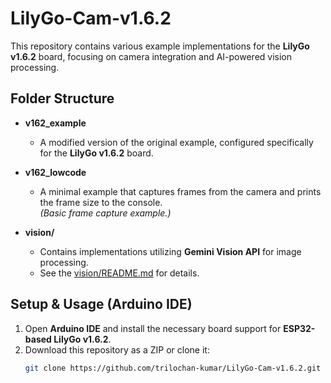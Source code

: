 # LilyGo-Cam-v1.6.2

This repository contains various example implementations for the **LilyGo v1.6.2** board, focusing on camera integration and AI-powered vision processing.

## **Folder Structure**
- **v162_example**  
  - A modified version of the original example, configured specifically for the **LilyGo v1.6.2** board.

- **v162_lowcode**  
  - A minimal example that captures frames from the camera and prints the frame size to the console.  
  *(Basic frame capture example.)*

- **vision/**  
  - Contains implementations utilizing **Gemini Vision API** for image processing.  
  - See the [vision/README.md](vision/README.md) for details.

## **Setup & Usage (Arduino IDE)**
1. Open **Arduino IDE** and install the necessary board support for **ESP32-based LilyGo v1.6.2**.
2. Download this repository as a ZIP or clone it:
   ```sh
   git clone https://github.com/trilochan-kumar/LilyGo-Cam-v1.6.2.git
